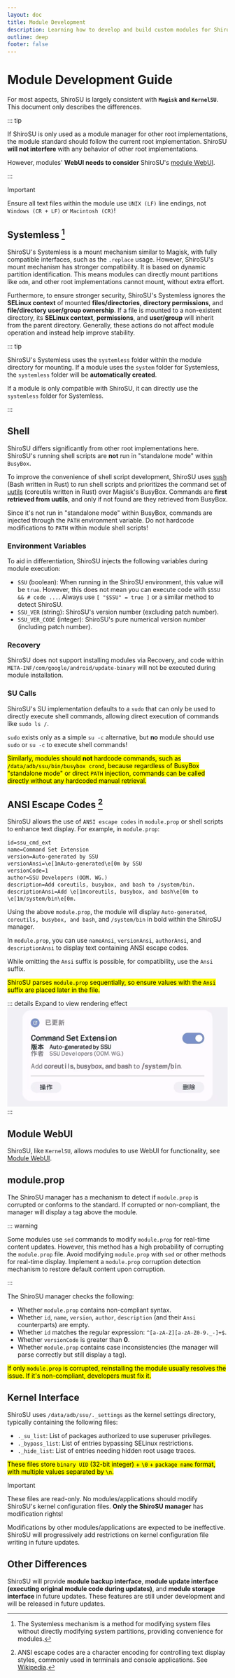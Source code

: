 ```yaml
---
layout: doc
title: Module Development
description: Learning how to develop and build custom modules for ShiroSU
outline: deep
footer: false
---
```

# Module Development Guide

For most aspects, ShiroSU is largely consistent with **`Magisk` and `KernelSU`**. This document only describes the differences.

::: tip

If ShiroSU is only used as a module manager for other root implementations, the module standard should follow the current root implementation. ShiroSU **will not interfere** with any behavior of other root implementations.

However, modules' **WebUI needs to consider** ShiroSU's [module WebUI](webui).

:::

> [!IMPORTANT]
> Ensure all text files within the module use `UNIX (LF)` line endings, not `Windows (CR + LF)` or `Macintosh (CR)`!

## Systemless [^1]

ShiroSU's Systemless is a mount mechanism similar to Magisk, with fully compatible interfaces, such as the `.replace` usage. However, ShiroSU's mount mechanism has stronger compatibility. It is based on dynamic partition identification. This means modules can directly mount partitions like `odm`, and other root implementations cannot mount, without extra effort.

Furthermore, to ensure stronger security, ShiroSU's Systemless ignores the **SELinux context** of mounted **files/directories**, **directory permissions**, and **file/directory user/group ownership**. If a file is mounted to a non-existent directory, its **SELinux context**, **permissions**, and **user/group** will inherit from the parent directory. Generally, these actions do not affect module operation and instead help improve stability.

::: tip

ShiroSU's Systemless uses the `systemless` folder within the module directory for mounting. If a module uses the `system` folder for Systemless, the `systemless` folder will be **automatically created**.

If a module is only compatible with ShiroSU, it can directly use the `systemless` folder for Systemless.

:::

## Shell

ShiroSU differs significantly from other root implementations here. ShiroSU's running shell scripts are **not** run in "standalone mode" within `BusyBox`.

To improve the convenience of shell script development, ShiroSU uses [sush](https://github.com/shellgei/rusty_bash) (Bash written in Rust) to run shell scripts and prioritizes the command set of [uutils](https://github.com/uutils/coreutils) (coreutils written in Rust) over Magisk's BusyBox.  Commands are **first retrieved from uutils**, and only if not found are they retrieved from BusyBox.

Since it's not run in "standalone mode" within BusyBox, commands are injected through the `PATH` environment variable. Do not hardcode modifications to `PATH` within module shell scripts!

### Environment Variables

To aid in differentiation, ShiroSU injects the following variables during module execution:

- `SSU` (boolean): When running in the ShiroSU environment, this value will be `true`. However, this does not mean you can execute code with `$SSU && # code ...`. Always use `[ "$SSU" = true ]` or a similar method to detect ShiroSU.
- `SSU_VER` (string): ShiroSU's version number (excluding patch number).
- `SSU_VER_CODE` (integer): ShiroSU's pure numerical version number (including patch number).

### Recovery

ShiroSU does not support installing modules via Recovery, and code within `META-INF/com/google/android/update-binary` will not be executed during module installation.

### SU Calls

ShiroSU's SU implementation defaults to a `sudo` that can only be used to directly execute shell commands, allowing direct execution of commands like `sudo ls /`.

`sudo` exists only as a simple `su -c` alternative, but **no** module should use `sudo` or `su -c` to execute shell commands!

<mark>Similarly, modules should **not** hardcode commands, such as `/data/adb/ssu/bin/busybox crond`, because regardless of BusyBox "standalone mode" or direct `PATH` injection, commands can be called directly without any hardcoded manual retrieval.</mark>

## ANSI Escape Codes [^2]

ShiroSU allows the use of `ANSI escape codes` in `module.prop` or shell scripts to enhance text display. For example, in `module.prop`:

```properties {4,8}
id=ssu_cmd_ext
name=Command Set Extension
version=Auto-generated by SSU
versionAnsi=\e[1mAuto-generated\e[0m by SSU
versionCode=1
author=SSU Developers (OOM. WG.)
description=Add coreutils, busybox, and bash to /system/bin.
descriptionAnsi=Add \e[1mcoreutils, busybox, and bash\e[0m to \e[1m/system/bin\e[0m.
```

Using the above `module.prop`, the module will display `Auto-generated`, `coreutils, busybox, and bash`, and `/system/bin` in bold within the ShiroSU manager.

In `module.prop`, you can use `nameAnsi`, `versionAnsi`, `authorAnsi`, and `descriptionAnsi` to display text containing ANSI escape codes.

While omitting the `Ansi` suffix is possible, for compatibility, use the `Ansi` suffix.

<mark>ShiroSU parses `module.prop` sequentially, so ensure values with the `Ansi` suffix are placed later in the file.</mark>

::: details Expand to view rendering effect
![module.prop rendering effect](/assets/img/module_prop.webp)
:::

## Module WebUI

ShiroSU, like `KernelSU`, allows modules to use WebUI for functionality, see [Module WebUI](webui).

## module.prop

The ShiroSU manager has a mechanism to detect if `module.prop` is corrupted or conforms to the standard. If corrupted or non-compliant, the manager will display a tag above the module.

::: warning

Some modules use `sed` commands to modify `module.prop` for real-time content updates. However, this method has a high probability of corrupting the `module.prop` file. Avoid modifying `module.prop` with `sed` or other methods for real-time display.  Implement a `module.prop` corruption detection mechanism to restore default content upon corruption.

:::

The ShiroSU manager checks the following:

- Whether `module.prop` contains non-compliant syntax.
- Whether `id`, `name`, `version`, `author`, `description` (and their `Ansi` counterparts) are empty.
- Whether `id` matches the regular expression: `^[a-zA-Z][a-zA-Z0-9._-]+$`.
- Whether `versionCode` is greater than **0**.
- Whether `module.prop` contains case inconsistencies (the manager will parse correctly but still display a tag).

<mark>If only `module.prop` is corrupted, reinstalling the module usually resolves the issue. If it's non-compliant, developers must fix it.</mark>

## Kernel Interface

ShiroSU uses `/data/adb/ssu/._settings` as the kernel settings directory, typically containing the following files:

- `._su_list`: List of packages authorized to use superuser privileges.
- `._bypass_list`: List of entries bypassing SELinux restrictions.
- `._hide_list`: List of entries needing hidden root usage traces.

<mark>These files store `binary UID` (32-bit integer) + `\0` + `package name` format, with multiple values separated by `\n`.</mark>

> [!IMPORTANT]
> These files are read-only. No modules/applications should modify ShiroSU's kernel configuration files. **Only the ShiroSU manager** has modification rights!
>
> Modifications by other modules/applications are expected to be ineffective. ShiroSU will progressively add restrictions on kernel configuration file writing in future updates.

## Other Differences

ShiroSU will provide **module backup interface**, **module update interface (executing original module code during updates)**, and **module storage interface** in future updates. These features are still under development and will be released in future updates.

[^1]: The Systemless mechanism is a method for modifying system files without directly modifying system partitions, providing convenience for modules.

[^2]: ANSI escape codes are a character encoding for controlling text display styles, commonly used in terminals and console applications. See [Wikipedia](https://en.wikipedia.org/wiki/ANSI_escape_code).